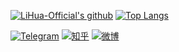 [![LiHua-Official's github](https://lihua-github-readme.vercel.app/api?username=LiHua-Official&count_private=true&show_icons=true&count_private=true&hide_border=true)](https://github.com/anuraghazra/github-readme-stats)
[![Top Langs](https://lihua-github-readme.vercel.app/api/top-langs/?username=LiHua-Official&hide_border=true)](https://github.com/anuraghazra/github-readme-stats)
<p>
<a href="https://www.zhihu.com/people/lihua114"><img src="https://img.shields.io/badge/Telegram--_.svg?style=social&logo=telegram" alt="Telegram"></a>
<a href="https://www.zhihu.com/people/lihua114"><img src="https://img.shields.io/badge/知乎--_.svg?style=social&logo=zhihu" alt="知乎"></a>
<a href="https://t.me/LiHua01"><img src="https://img.shields.io/badge/微博--_.svg?style=social&logo=sina-weibo" alt="微博"></a>
</p>
